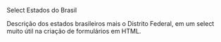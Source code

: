 Select Estados do Brasil

Descrição dos estados brasileiros mais o Distrito Federal, em um select muito útil na criação de formulários em HTML.